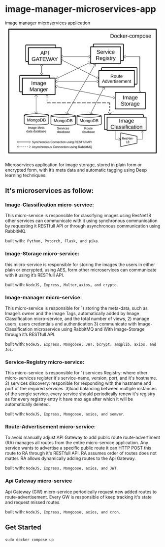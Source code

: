 # image-manager-microservices-app
image manager microservices application
![ProjectDiagram](./diagram.png)

Microservices application for image storage, stored in plain form or encrypted form, with it’s meta data and automatic tagging using Deep learning techniques. 

## It's microservices as follow:

### Image-Classification micro-service:
This micro-service is responsible for classifying images using ResNet18 other services can communicate with it using synchronous communication by 
requesting it RESTfull API or through asynchronous communication using RabbitMQ.

built with:` Python, Pytorch, Flask, and pika`.

### Image-Storage micro-service:

this micro-service is responsible for storing the images the users in either plain or encrypted, using AES, form other microservices can communicate with it using it’s RESTfull API. 

built with: `NodeJS, Express, Multer,axios, and crypto`.

### Image-manager micro-service:
This micro-service is responsible for 1) storing the meta-data, such as Image’s owner and the image Tags, automatically added by Image Classification micro-service, and the total number of views, 2) manage users, users credentials and authentication 3) communicate with Image-Classification microservice using RabbitMQ and With Image-Storage through it’s RESTfull API.

built with: `NodeJS, Express, Mongoose, JWT, bcrypt, amqplib, axios, and Joi`.

### Service-Registry micro-service:
This micro-service is responsible for 1) services Registry: where other micro-services register it's service-name, version, port, and it's hostname.
2) services discovery: responible for responding with the hastname and port of the required services. 3)load balancing between multiple instances of the sengle service.
every service should periodically renew it's registry as for every registry entry it have max age after which it will be automatically deleted.

built with: `NodeJS, Express, Mongoose, axios, and semver`.

### Route-Advertisement micro-service:
To avoid manually adjust API Gateway to add public route route-advertiment (RA) manages all routes from the entire micro-service application. Any service wants to advertise a specific public route it can HTTP POST this route to RA through it's RESTfull API. RA assumes order of routes does not matter. RA allows dynamically adding routes to the Api Gateway. 

built with: `NodeJS, Express, Mongoose, axios, and JWT`.

### Api Gateway micro-service
Api Gateway (GW) micro-service periodically request new added routes to route-advertisement. Every GW is responsible of keep tracking it's state and request missed routes.

built with: `NodeJS, Express, Mongoose, axios, and cron`.

## Get Started

`sudo docker compose up`

